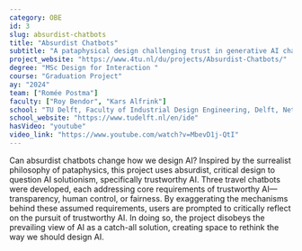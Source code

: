 ```yaml
---
category: OBE
id: 3
slug: absurdist-chatbots
title: "Absurdist Chatbots"
subtitle: "A pataphysical design challenging trust in generative AI chatbots"
project_website: "https://www.4tu.nl/du/projects/Absurdist-Chatbots/"
degree: "MSc Design for Interaction "
course: "Graduation Project"
ay: "2024"
team: ["Romée Postma"]
faculty: ["Roy Bendor", "Kars Alfrink"]
school: "TU Delft, Faculty of Industrial Design Engineering, Delft, Netherlands"
school_website: "https://www.tudelft.nl/en/ide"
hasVideo: "youtube"
video_link: "https://www.youtube.com/watch?v=MbevD1j-QtI"
---
```


Can absurdist chatbots change how we design AI? Inspired by the surrealist philosophy of pataphysics, this project uses absurdist, critical design to question AI solutionism, specifically trustworthy AI. Three travel chatbots were developed, each addressing core requirements of trustworthy AI—transparency, human control, or fairness. By exaggerating the mechanisms behind these assumed requirements, users are prompted to critically reflect on the pursuit of trustworthy AI. In doing so, the project disobeys the prevailing view of AI as a catch-all solution, creating space to rethink the way we should design AI.
